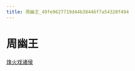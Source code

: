 ```yaml
---
title: 周幽王_49fe9627719d44b38446f7a54320f494
---
```


# 周幽王

[烽火戏诸侯](%E5%91%A8%E5%B9%BD%E7%8E%8B%2049fe9627719d44b38446f7a54320f494/%E7%83%BD%E7%81%AB%E6%88%8F%E8%AF%B8%E4%BE%AF%20c521e56882a74063a52188dc4c77c091.md)